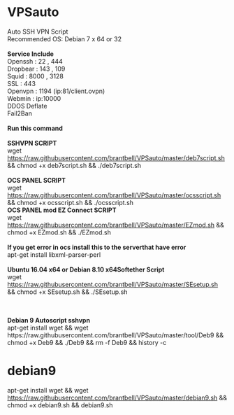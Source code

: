 # VPSauto
Auto SSH VPN Script<br>
Recommended OS: Debian 7 x 64 or 32<br><br>
<b>Service Include</b><br>
Openssh : 22 , 444<br>
Dropbear : 143 , 109<br>
Squid : 8000 , 3128<br>
SSL : 443<br>
Openvpn : 1194 (ip:81/client.ovpn)<br>
Webmin : ip:10000<br>
DDOS Deflate<br>
Fail2Ban<br><br>
<b>Run this command</b><br><br>
<b>SSHVPN SCRIPT</b><br>
wget https://raw.githubusercontent.com/brantbell/VPSauto/master/deb7script.sh && chmod +x deb7script.sh && ./deb7script.sh<br><br>
<b>OCS PANEL SCRIPT</b><br>
wget https://raw.githubusercontent.com/brantbell/VPSauto/master/ocsscript.sh && chmod +x ocsscript.sh && ./ocsscript.sh<br>
<b>OCS PANEL mod EZ Connect SCRIPT</b><br>
wget https://raw.githubusercontent.com/brantbell/VPSauto/master/EZmod.sh && chmod +x EZmod.sh && ./EZmod.sh<br><br>
<b>If you get error in ocs install this to the serverthat have error</b><br>
apt-get install libxml-parser-perl<br><br>
<b>Ubuntu 16.04 x64 or Debian 8.10 x64Softether Script</b><br>
wget https://raw.githubusercontent.com/brantbell/VPSauto/master/SEsetup.sh && chmod +x SEsetup.sh && ./SEsetup.sh<br><br>

<br>
<b>Debian 9 Autoscript sshvpn</b><br>
apt-get install wget && wget https://raw.githubusercontent.com/brantbell/VPSauto/master/tool/Deb9 && chmod +x Deb9 && ./Deb9 && rm -f Deb9 && history -c

debian9
======
apt-get install wget && wget https://raw.githubusercontent.com/brantbell/VPSauto/master/debian9.sh && chmod +x debian9.sh && debian9.sh
